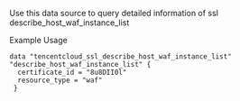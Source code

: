 Use this data source to query detailed information of ssl describe_host_waf_instance_list

Example Usage

```hcl
data "tencentcloud_ssl_describe_host_waf_instance_list" "describe_host_waf_instance_list" {
  certificate_id = "8u8DII0l"
  resource_type = "waf"
 }
```